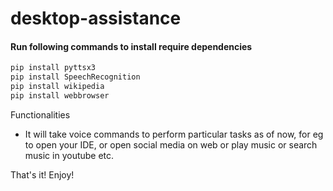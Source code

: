 # desktop-assistance


#### Run following commands to install require dependencies
```bash
pip install pyttsx3
pip install SpeechRecognition
pip install wikipedia
pip install webbrowser
```
Functionalities
 - It will take voice commands to perform particular tasks as of now, for eg to open your IDE, or open social media on web or play music or search music in youtube etc.
 
That's it! Enjoy!
